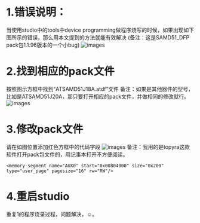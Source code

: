 # 1.错误说明：
当使用studio中的tools中device programming做程序烧写的时候，如果出现如下图所示的错误，那么用本文提到的方法就能有效解决
(备注：这是SAMD51_DFP pack包1.1.96版本的一个小bug)
![images](https://github.com/yuchengstudio/SAME54/blob/master/tools_issues/reference/program_001.jpg)


# 2.找到相应的pack文件
按照图示方框中找到“ATSAMD51J18A.atdf”文件
备注：如果是其他器件的型号，比如是ATSAMD51J20A，那只要打开相应的pack文件，并做相同的修改就行。
![images](https://github.com/yuchengstudio/SAME54/blob/master/tools_issues/reference/program_002.jpg)


# 3.修改pack文件
请在如图位置添加红色方框中的代码字段
![images](https://github.com/yuchengstudio/SAME54/blob/master/tools_issues/reference/program_003.jpg)
备注：我用的是topyra这款软件打开pack包文件的，用记事本打开不方便阅读。
```
<memory-segment name="AUX0" start="0x00804000" size="0x200" type="user_page" pagesize="16" rw="RW"/>
```
# 4.重启studio
重复1的程序烧录过程，问题解决，☺。

